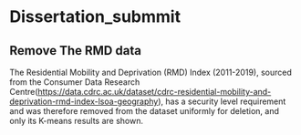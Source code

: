 # Dissertation_submmit

## Remove The RMD data
The Residential Mobility and Deprivation (RMD) Index (2011-2019), sourced from the Consumer Data Research Centre(https://data.cdrc.ac.uk/dataset/cdrc-residential-mobility-and-deprivation-rmd-index-lsoa-geography), has a security level requirement and was therefore removed from the dataset uniformly for deletion, and only its K-means results are shown.



